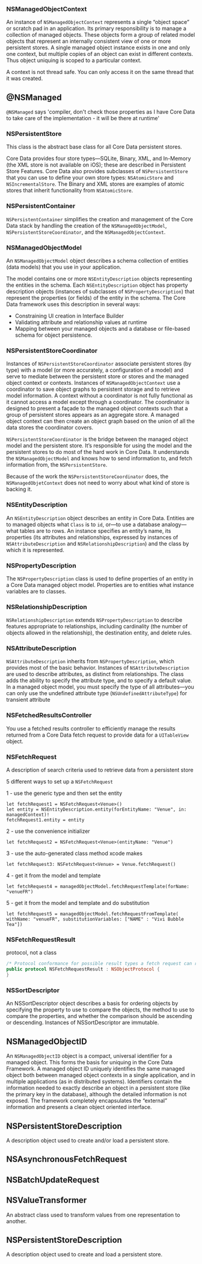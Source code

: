 ### NSManagedObjectContext

An instance of `NSManagedObjectContext` represents a single “object space” or
scratch pad in an application. Its primary responsibility is to manage a
collection of managed objects. These objects form a group of related model
objects that represent an internally consistent view of one or more persistent
stores. A single managed object instance exists in one and only one context,
but multiple copies of an object can exist in different contexts. Thus object
uniquing is scoped to a particular context.

A context is not thread safe. You can only access it on the same thread that it was created.

## @NSManaged
`@NSManaged` says 'compiler, don't check those properties as I have Core Data to take care of the implementation - it will be there at runtime'


### NSPersistentStore

This class is the abstract base class for all Core Data persistent stores.

Core Data provides four store types—SQLite, Binary, XML, and In-Memory (the XML
store is not available on iOS); these are described in Persistent Store
Features. Core Data also provides subclasses of `NSPersistentStore` that you
can use to define your own store types: `NSAtomicStore` and
`NSIncrementalStore`. The Binary and XML stores are examples of atomic stores
that inherit functionality from `NSAtomicStore`.

### NSPersistentContainer

`NSPersistentContainer` simplifies the creation and management of the Core Data
stack by handling the creation of the `NSManagedObjectModel`,
`NSPersistentStoreCoordinator`, and the `NSManagedObjectContext`.

### NSManagedObjectModel

An `NSManagedObjectModel` object describes a schema collection of entities
(data models) that you use in your application.

The model contains one or more `NSEntityDescription` objects representing the
entities in the schema. Each `NSEntityDescription` object has property
description objects (instances of subclasses of `NSPropertyDescription`) that
represent the properties (or fields) of the entity in the schema. The Core Data
framework uses this description in several ways:

* Constraining UI creation in Interface Builder
* Validating attribute and relationship values at runtime
* Mapping between your managed objects and a database or file-based schema for
  object persistence.

### NSPersistentStoreCoordinator

Instances of `NSPersistentStoreCoordinator` associate persistent stores (by
type) with a model (or more accurately, a configuration of a model) and serve
to mediate between the persistent store or stores and the managed object
context or contexts. Instances of `NSManagedObjectContext` use a coordinator to
save object graphs to persistent storage and to retrieve model information. A
context without a coordinator is not fully functional as it cannot access a
model except through a coordinator. The coordinator is designed to present a
façade to the managed object contexts such that a group of persistent stores
appears as an aggregate store. A managed object context can then create an
object graph based on the union of all the data stores the coordinator covers.

`NSPersistentStoreCoordinator` is the bridge between the managed object model and the persistent store. It’s responsible for using the model and the persistent stores to do most of the hard work in Core Data. It understands the `NSManagedObjectModel` and knows how to send information to, and fetch information from, the `NSPersistentStore`.

Because of the work the `NSPersistentStoreCoordinator` does, the `NSManagedObjetContext` does not need to worry about what kind of store is backing it.

### NSEntityDescription

An `NSEntityDescription` object describes an entity in Core Data. Entities are
to managed objects what `Class` is to `id`, or—to use a database analogy—what
tables are to rows. An instance specifies an entity’s name, its properties (its
attributes and relationships, expressed by instances of
`NSAttributeDescription` and `NSRelationshipDescription`) and the class by
which it is represented.

### NSPropertyDescription

The `NSPropertyDescription` class is used to define properties of an entity in
a Core Data managed object model. Properties are to entities what instance
variables are to classes.

### NSRelationshipDescription

`NSRelationshipDescription` extends `NSPropertyDescription` to describe
features appropriate to relationships, including cardinality (the number of
objects allowed in the relationship), the destination entity, and delete rules.

### NSAttributeDescription

`NSAttributeDescription` inherits from `NSPropertyDescription`, which provides
most of the basic behavior. Instances of `NSAttributeDescription` are used to
describe attributes, as distinct from relationships. The class adds the ability
to specify the attribute type, and to specify a default value. In a managed
object model, you must specify the type of all attributes—you can only use the
undefined attribute type (`NSUndefinedAttributeType`) for transient attribute

### NSFetchedResultsController

You use a fetched results controller to efficiently manage the results returned
from a Core Data fetch request to provide data for a `UITableView` object.

### NSFetchRequest

A description of search criteria used to retrieve data from a persistent store

5 different ways to set up a `NSFetchRequest`

1 - use the generic type and then set the entity

    let fetchRequest1 = NSFetchRequest<Venue>()
    let entity = NSEntityDescription.entity(forEntityName: "Venue", in: managedContext)!
    fetchRequest1.entity = entity

2 - use the convenience initializer

    let fetchRequest2 = NSFetchRequest<Venue>(entityName: "Venue")

3 - use the auto-generated class method xcode makes

    let fetchRequest3: NSFetchRequest<Venue> = Venue.fetchRequest()
4 - get it from the model and template

    let fetchRequest4 = managedObjectModel.fetchRequestTemplate(forName: "venueFR")

5 - get it from the model and template and do substitution

    let fetchRequest5 = managedObjectModel.fetchRequestFromTemplate( withName: "venueFR", substitutionVariables: ["NAME" : "Vivi Bubble Tea"])


### NSFetchRequestResult
protocol, not a class


```swift
/* Protocol conformance for possible result types a fetch request can return.  */
public protocol NSFetchRequestResult : NSObjectProtocol {
}
```

### NSSortDescriptor

An NSSortDescriptor object describes a basis for ordering objects by specifying
the property to use to compare the objects, the method to use to compare the
properties, and whether the comparison should be ascending or descending.
Instances of NSSortDescriptor are immutable.

## NSManagedObjectID
An `NSManagedObjectID` object is a compact, universal identifier for a managed
object. This forms the basis for uniquing in the Core Data Framework. A managed
object ID uniquely identifies the same managed object both between managed
object contexts in a single application, and in multiple applications (as in
distributed systems). Identifiers contain the information needed to exactly
describe an object in a persistent store (like the primary key in the
database), although the detailed information is not exposed. The framework
completely encapsulates the “external” information and presents a clean object
oriented interface.

## NSPersistentStoreDescription
A description object used to create and/or load a persistent store.

## NSAsynchronousFetchRequest

## NSBatchUpdateRequest

## NSValueTransformer
An abstract class used to transform values from one representation to another.

## NSPersistentStoreDescription
A description object used to create and load a persistent store.
